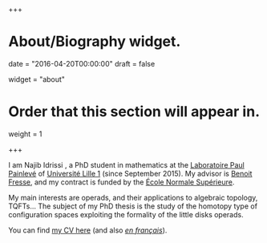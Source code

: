+++
# About/Biography widget.

date = "2016-04-20T00:00:00"
draft = false

widget = "about"

# Order that this section will appear in.
weight = 1
 
+++

I am Najib Idrissi
<a href="#" data-container="body" data-toggle="popover" data-trigger="focus" tabindex="0" role="button" data-placement="right" data-content="My complete family name is 'Idrissi Kaïtouni' and it's possible to find this name in some places, e.g. in my email address. I prefer to use only 'Idrissi' in academic settings for simplicity and to avoid some confusions (for example, automated systems thinking that 'Idrissi' is my middle name and that I should be called 'NI Kaïtouni' -- this already happened!)."><small><span class="fa fa-question-circle"></span></small></a>,
a PhD student in mathematics at the [Laboratoire Paul Painlevé](https://math.univ-lille1.fr/) of [Université Lille 1](http://www.univ-lille1.fr/) (since September 2015). My advisor is [Benoit Fresse](https://math.univ-lille1.fr/~fresse/), and my contract is funded by the [École Normale Supérieure](http://www.ens.fr).

My main interests are operads, and their applications to algebraic topology, TQFTs... The subject of my PhD thesis is the study of the homotopy type of configuration spaces exploiting the formality of the little disks operads.

You can find [my CV here](/cv_en/) (and also [*en français*](/cv_fr/)).
